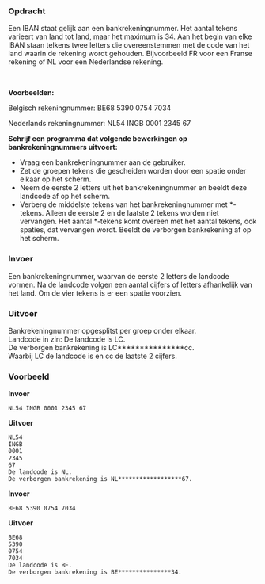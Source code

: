 ### Opdracht
Een IBAN staat gelijk aan een bankrekeningnummer. Het aantal tekens varieert van land tot land, maar het maximum is 34. Aan het begin van elke IBAN staan telkens twee letters die overeenstemmen met de code van het land waarin de rekening wordt gehouden. Bijvoorbeeld FR voor een Franse rekening of NL voor een Nederlandse rekening. 

<br/>

**Voorbeelden:**   

Belgisch rekeningnummer: BE68 5390 0754 7034

Nederlands rekeningnummer: NL54 INGB 0001 2345 67

**Schrijf een programma dat volgende bewerkingen op bankrekeningnummers uitvoert:**
* Vraag een bankrekeningnummer aan de gebruiker.
* Zet de groepen tekens die gescheiden worden door een spatie onder elkaar op het scherm.
* Neem de eerste 2 letters uit het bankrekeningnummer en beeldt deze landcode af op het scherm. 
* Verberg de middelste tekens van het bankrekeningnummer met *-tekens. Alleen de eerste 2 en de laatste 2 tekens worden niet vervangen. Het aantal *-tekens komt overeen met het aantal tekens, ook spaties, dat vervangen wordt. Beeldt de verborgen bankrekening af op het scherm.

### Invoer

Een bankrekeningnummer, waarvan de eerste 2 letters de landcode vormen. Na de landcode volgen een aantal cijfers of letters afhankelijk van het land. Om de vier tekens is er een spatie voorzien.

### Uitvoer

Bankrekeningnummer opgesplitst per groep onder elkaar.  
Landcode in zin: De landcode is LC.  
De verborgen bankrekening is LC***************cc.  
Waarbij LC de landcode is en cc de laatste 2 cijfers.

### Voorbeeld

**Invoer**
    
    NL54 INGB 0001 2345 67
    
**Uitvoer**

    NL54  
    INGB  
    0001  
    2345  
    67  
    De landcode is NL.
    De verborgen bankrekening is NL******************67.

**Invoer**

    BE68 5390 0754 7034  

**Uitvoer**

    BE68   
    5390  
    0754  
    7034  
    De landcode is BE.
    De verborgen bankrekening is BE***************34.
    
    
   
